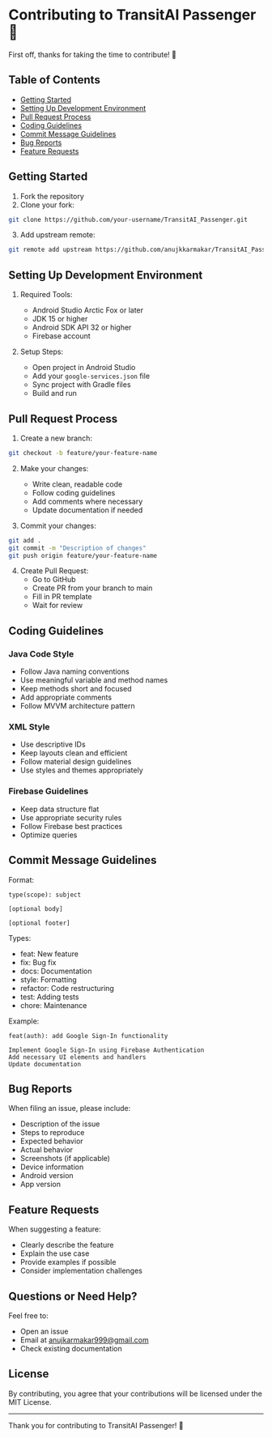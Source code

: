 # Contributing to TransitAI Passenger 🚌

First off, thanks for taking the time to contribute! 🎉

## Table of Contents
- [Getting Started](#getting-started)
- [Setting Up Development Environment](#setting-up-development-environment)
- [Pull Request Process](#pull-request-process)
- [Coding Guidelines](#coding-guidelines)
- [Commit Message Guidelines](#commit-message-guidelines)
- [Bug Reports](#bug-reports)
- [Feature Requests](#feature-requests)

## Getting Started
1. Fork the repository
2. Clone your fork:
```bash
git clone https://github.com/your-username/TransitAI_Passenger.git
```
3. Add upstream remote:
```bash
git remote add upstream https://github.com/anujkkarmakar/TransitAI_Passenger.git
```

## Setting Up Development Environment
1. Required Tools:
   - Android Studio Arctic Fox or later
   - JDK 15 or higher
   - Android SDK API 32 or higher
   - Firebase account

2. Setup Steps:
   - Open project in Android Studio
   - Add your `google-services.json` file
   - Sync project with Gradle files
   - Build and run

## Pull Request Process
1. Create a new branch:
```bash
git checkout -b feature/your-feature-name
```

2. Make your changes:
   - Write clean, readable code
   - Follow coding guidelines
   - Add comments where necessary
   - Update documentation if needed

3. Commit your changes:
```bash
git add .
git commit -m "Description of changes"
git push origin feature/your-feature-name
```

4. Create Pull Request:
   - Go to GitHub
   - Create PR from your branch to main
   - Fill in PR template
   - Wait for review

## Coding Guidelines

### Java Code Style
- Follow Java naming conventions
- Use meaningful variable and method names
- Keep methods short and focused
- Add appropriate comments
- Follow MVVM architecture pattern

### XML Style
- Use descriptive IDs
- Keep layouts clean and efficient
- Follow material design guidelines
- Use styles and themes appropriately

### Firebase Guidelines
- Keep data structure flat
- Use appropriate security rules
- Follow Firebase best practices
- Optimize queries

## Commit Message Guidelines
Format:
```
type(scope): subject

[optional body]

[optional footer]
```

Types:
- feat: New feature
- fix: Bug fix
- docs: Documentation
- style: Formatting
- refactor: Code restructuring
- test: Adding tests
- chore: Maintenance

Example:
```
feat(auth): add Google Sign-In functionality

Implement Google Sign-In using Firebase Authentication
Add necessary UI elements and handlers
Update documentation
```

## Bug Reports
When filing an issue, please include:
- Description of the issue
- Steps to reproduce
- Expected behavior
- Actual behavior
- Screenshots (if applicable)
- Device information
- Android version
- App version

## Feature Requests
When suggesting a feature:
- Clearly describe the feature
- Explain the use case
- Provide examples if possible
- Consider implementation challenges

## Questions or Need Help?
Feel free to:
- Open an issue
- Email at anujkarmakar999@gmail.com
- Check existing documentation

## License
By contributing, you agree that your contributions will be licensed under the MIT License.

---

Thank you for contributing to TransitAI Passenger! 🎉
